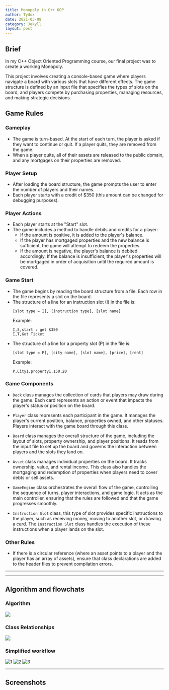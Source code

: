 ```yaml
---
title: Monopoly in C++ OOP
author: Tydox
date: 2021-05-08
category: Jekyll
layout: post
---
```


## Brief

In my C++ Object Oriented Programming course, our final project was to create a working Monopoly.

This project involves creating a console-based game where players navigate a board with various slots that have different effects. The game structure is defined by an input file that specifies the types of slots on the board, and players compete by purchasing properties, managing resources, and making strategic decisions.

## Game Rules

### Gameplay
   - The game is turn-based. At the start of each turn, the player is asked if they want to continue or quit. If a player quits, they are removed from the game.
   - When a player quits, all of their assets are released to the public domain, and any mortgages on their properties are removed.

### Player Setup
   - After loading the board structure, the game prompts the user to enter the number of players and their names.
   - Each player starts with a credit of $350 (this amount can be changed for debugging purposes).

### Player Actions
   - Each player starts at the "Start" slot.
   - The game includes a method to handle debits and credits for a player:
     - If the amount is positive, it is added to the player's balance.
     - If the player has mortgaged properties and the new balance is sufficient, the game will attempt to redeem the properties.
     - If the amount is negative, the player's balance is debited accordingly. If the balance is insufficient, the player's properties will be mortgaged in order of acquisition until the required amount is covered.


### Game Start
   - The game begins by reading the board structure from a file. Each row in the file represents a slot on the board.
   - The structure of a line for an instruction slot (I) in the file is:
     ```
     [slot type = I], [instruction type], [slot name]
     ```
     Example:
     ```
     I,S,start : get $350
     I,T,Get Ticket
     ```
   - The structure of a line for a property slot (P) in the file is:
     ```
     [slot type = P], [city name], [slot name], [price], [rent]
     ```
     Example:
     ```
     P,City1,property1,150,20
     ```



### Game Components

   - `Deck` class manages the collection of cards that players may draw during the game. Each card represents an action or event that impacts the player's status or position on the board.

   - `Player` class represents each participant in the game. It manages the player's current position, balance, properties owned, and other statuses. Players interact with the game board through this class.

   - `Board` class manages the overall structure of the game, including the layout of slots, property ownership, and player positions. It reads from the input file to set up the board and governs the interaction between players and the slots they land on.

   - `Asset` class manages individual properties on the board. It tracks ownership, value, and rental income. This class also handles the mortgaging and redemption of properties when players need to cover debts or sell assets.

   - `GameEngine` class orchestrates the overall flow of the game, controlling the sequence of turns, player interactions, and game logic. It acts as the main controller, ensuring that the rules are followed and that the game progresses smoothly.

   - `Instruction Slot` class, this type of slot provides specific instructions to the player, such as receiving money, moving to another slot, or drawing a card. The `Instruction Slot` class handles the execution of these instructions when a player lands on the slot.

### Other Rules
   - If there is a circular reference (where an asset points to a player and the player has an array of assets), ensure that class declarations are added to the header files to prevent compilation errors.

---

---
## Algorithm and flowchats
### Algorithm
![](https://github.com/Tydox/Project7/tree/7b13119e5811bcaa2b51a7549f885e23a8ae4dd3/Images/algo-flow.png)

### Class Relationships
![](https://github.com/Tydox/Project7/tree/7b13119e5811bcaa2b51a7549f885e23a8ae4dd3/Images/class-relationships.png)
### Simplified workflow
![1](https://github.com/Tydox/Project7/tree/7b13119e5811bcaa2b51a7549f885e23a8ae4dd3/Images/simple-flow1.png)
![2](https://github.com/Tydox/Project7/tree/7b13119e5811bcaa2b51a7549f885e23a8ae4dd3/Images/simple-flow2.png)
![3](https://github.com/Tydox/Project7/tree/7b13119e5811bcaa2b51a7549f885e23a8ae4dd3/Images/simple-flow3.png)


---
## Screenshots



